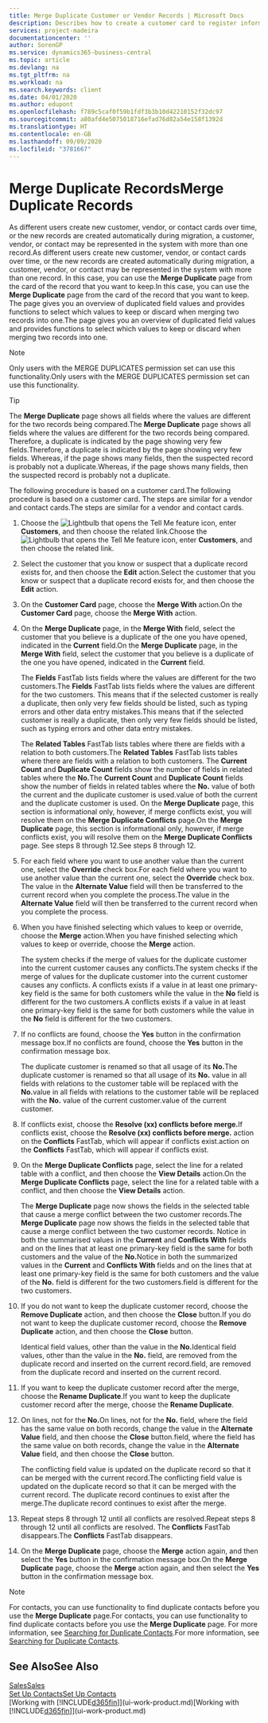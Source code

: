 ```yaml
---
title: Merge Duplicate Customer or Vendor Records | Microsoft Docs
description: Describes how to create a customer card to register information about each new customer or client that you sell to.
services: project-madeira
documentationcenter: ''
author: SorenGP
ms.service: dynamics365-business-central
ms.topic: article
ms.devlang: na
ms.tgt_pltfrm: na
ms.workload: na
ms.search.keywords: client
ms.date: 04/01/2020
ms.author: edupont
ms.openlocfilehash: f789c5caf0f59b1fdf3b3b10d42210152f32dc97
ms.sourcegitcommit: a80afd4e5075018716efad76d82a54e158f1392d
ms.translationtype: HT
ms.contentlocale: en-GB
ms.lasthandoff: 09/09/2020
ms.locfileid: "3781667"
---
```

# <a name="merge-duplicate-records"></a><span data-ttu-id="f2b2c-103">Merge Duplicate Records</span><span class="sxs-lookup"><span data-stu-id="f2b2c-103">Merge Duplicate Records</span></span>
<span data-ttu-id="f2b2c-104">As different users create new customer, vendor, or contact cards over time, or the new records are created automatically during migration, a customer, vendor, or contact may be represented in the system with more than one record.</span><span class="sxs-lookup"><span data-stu-id="f2b2c-104">As different users create new customer, vendor, or contact cards over time, or the new records are created automatically during migration, a customer, vendor, or contact may be represented in the system with more than one record.</span></span> <span data-ttu-id="f2b2c-105">In this case, you can use the **Merge Duplicate** page from the card of the record that you want to keep.</span><span class="sxs-lookup"><span data-stu-id="f2b2c-105">In this case, you can use the **Merge Duplicate** page from the card of the record that you want to keep.</span></span> <span data-ttu-id="f2b2c-106">The page gives you an overview of duplicated field values and provides functions to select which values to keep or discard when merging two records into one.</span><span class="sxs-lookup"><span data-stu-id="f2b2c-106">The page gives you an overview of duplicated field values and provides functions to select which values to keep or discard when merging two records into one.</span></span>

> [!NOTE]
> <span data-ttu-id="f2b2c-107">Only users with the MERGE DUPLICATES permission set can use this functionality.</span><span class="sxs-lookup"><span data-stu-id="f2b2c-107">Only users with the MERGE DUPLICATES permission set can use this functionality.</span></span>

> [!TIP]
> <span data-ttu-id="f2b2c-108">The **Merge Duplicate** page shows all fields where the values are different for the two records being compared.</span><span class="sxs-lookup"><span data-stu-id="f2b2c-108">The **Merge Duplicate** page shows all fields where the values are different for the two records being compared.</span></span> <span data-ttu-id="f2b2c-109">Therefore, a duplicate is indicated by the page showing very few fields.</span><span class="sxs-lookup"><span data-stu-id="f2b2c-109">Therefore, a duplicate is indicated by the page showing very few fields.</span></span> <span data-ttu-id="f2b2c-110">Whereas, if the page shows many fields, then the suspected record is probably not a duplicate.</span><span class="sxs-lookup"><span data-stu-id="f2b2c-110">Whereas, if the page shows many fields, then the suspected record is probably not a duplicate.</span></span>

<span data-ttu-id="f2b2c-111">The following procedure is based on a customer card.</span><span class="sxs-lookup"><span data-stu-id="f2b2c-111">The following procedure is based on a customer card.</span></span> <span data-ttu-id="f2b2c-112">The steps are similar for a vendor  and contact cards.</span><span class="sxs-lookup"><span data-stu-id="f2b2c-112">The steps are similar for a vendor  and contact cards.</span></span>

1. <span data-ttu-id="f2b2c-113">Choose the ![Lightbulb that opens the Tell Me feature](media/ui-search/search_small.png "Tell me what you want to do") icon, enter **Customers**, and then choose the related link.</span><span class="sxs-lookup"><span data-stu-id="f2b2c-113">Choose the ![Lightbulb that opens the Tell Me feature](media/ui-search/search_small.png "Tell me what you want to do") icon, enter **Customers**, and then choose the related link.</span></span>
2. <span data-ttu-id="f2b2c-114">Select the customer that you know or suspect that a duplicate record exists for, and then choose the **Edit** action.</span><span class="sxs-lookup"><span data-stu-id="f2b2c-114">Select the customer that you know or suspect that a duplicate record exists for, and then choose the **Edit** action.</span></span>
3. <span data-ttu-id="f2b2c-115">On the **Customer Card** page, choose the **Merge With** action.</span><span class="sxs-lookup"><span data-stu-id="f2b2c-115">On the **Customer Card** page, choose the **Merge With** action.</span></span>
4. <span data-ttu-id="f2b2c-116">On the **Merge Duplicate** page, in the **Merge With** field, select the customer that you believe is a duplicate of the one you have opened, indicated in the **Current** field.</span><span class="sxs-lookup"><span data-stu-id="f2b2c-116">On the **Merge Duplicate** page, in the **Merge With** field, select the customer that you believe is a duplicate of the one you have opened, indicated in the **Current** field.</span></span>

    <span data-ttu-id="f2b2c-117">The **Fields** FastTab lists fields where the values are different for the two customers.</span><span class="sxs-lookup"><span data-stu-id="f2b2c-117">The **Fields** FastTab lists fields where the values are different for the two customers.</span></span> <span data-ttu-id="f2b2c-118">This means that if the selected customer is really a duplicate, then only very few fields should be listed, such as typing errors and other data entry mistakes.</span><span class="sxs-lookup"><span data-stu-id="f2b2c-118">This means that if the selected customer is really a duplicate, then only very few fields should be listed, such as typing errors and other data entry mistakes.</span></span>

    <span data-ttu-id="f2b2c-119">The **Related Tables** FastTab lists tables where there are fields with a relation to both customers.</span><span class="sxs-lookup"><span data-stu-id="f2b2c-119">The **Related Tables** FastTab lists tables where there are fields with a relation to both customers.</span></span> <span data-ttu-id="f2b2c-120">The **Current Count** and **Duplicate Count** fields show the number of fields in related tables where the **No.**</span><span class="sxs-lookup"><span data-stu-id="f2b2c-120">The **Current Count** and **Duplicate Count** fields show the number of fields in related tables where the **No.**</span></span> <span data-ttu-id="f2b2c-121">value of both the current and the duplicate customer is used.</span><span class="sxs-lookup"><span data-stu-id="f2b2c-121">value of both the current and the duplicate customer is used.</span></span> <span data-ttu-id="f2b2c-122">On the **Merge Duplicate** page, this section is informational only, however, if merge conflicts exist, you will resolve them on the **Merge Duplicate Conflicts** page.</span><span class="sxs-lookup"><span data-stu-id="f2b2c-122">On the **Merge Duplicate** page, this section is informational only, however, if merge conflicts exist, you will resolve them on the **Merge Duplicate Conflicts** page.</span></span> <span data-ttu-id="f2b2c-123">See steps 8 through 12.</span><span class="sxs-lookup"><span data-stu-id="f2b2c-123">See steps 8 through 12.</span></span>   

5. <span data-ttu-id="f2b2c-124">For each field where you want to use another value than the current one, select the **Override** check box.</span><span class="sxs-lookup"><span data-stu-id="f2b2c-124">For each field where you want to use another value than the current one, select the **Override** check box.</span></span> <span data-ttu-id="f2b2c-125">The value in the **Alternate Value** field will then be transferred to the current record when you complete the process.</span><span class="sxs-lookup"><span data-stu-id="f2b2c-125">The value in the **Alternate Value** field will then be transferred to the current record when you complete the process.</span></span>
6. <span data-ttu-id="f2b2c-126">When you have finished selecting which values to keep or override, choose the **Merge** action.</span><span class="sxs-lookup"><span data-stu-id="f2b2c-126">When you have finished selecting which values to keep or override, choose the **Merge** action.</span></span>

    <span data-ttu-id="f2b2c-127">The system checks if the merge of values for the duplicate customer into the current customer causes any conflicts.</span><span class="sxs-lookup"><span data-stu-id="f2b2c-127">The system checks if the merge of values for the duplicate customer into the current customer causes any conflicts.</span></span> <span data-ttu-id="f2b2c-128">A conflicts exists if a value in at least one primary-key field is the same for both customers while the value in the **No** field is different for the two customers.</span><span class="sxs-lookup"><span data-stu-id="f2b2c-128">A conflicts exists if a value in at least one primary-key field is the same for both customers while the value in the **No** field is different for the two customers.</span></span>

7. <span data-ttu-id="f2b2c-129">If no conflicts are found, choose the **Yes** button in the confirmation message box.</span><span class="sxs-lookup"><span data-stu-id="f2b2c-129">If no conflicts are found, choose the **Yes** button in the confirmation message box.</span></span>

    <span data-ttu-id="f2b2c-130">The duplicate customer is renamed so that all usage of its **No.**</span><span class="sxs-lookup"><span data-stu-id="f2b2c-130">The duplicate customer is renamed so that all usage of its **No.**</span></span> <span data-ttu-id="f2b2c-131">value in all fields with relations to the customer table will be replaced with the **No.**</span><span class="sxs-lookup"><span data-stu-id="f2b2c-131">value in all fields with relations to the customer table will be replaced with the **No.**</span></span> <span data-ttu-id="f2b2c-132">value of the current customer.</span><span class="sxs-lookup"><span data-stu-id="f2b2c-132">value of the current customer.</span></span>
8. <span data-ttu-id="f2b2c-133">If conflicts exist, choose the **Resolve (xx) conflicts before merge.**</span><span class="sxs-lookup"><span data-stu-id="f2b2c-133">If conflicts exist, choose the **Resolve (xx) conflicts before merge.**</span></span> <span data-ttu-id="f2b2c-134">action on the **Conflicts** FastTab, which will appear if conflicts exist.</span><span class="sxs-lookup"><span data-stu-id="f2b2c-134">action on the **Conflicts** FastTab, which will appear if conflicts exist.</span></span>
9. <span data-ttu-id="f2b2c-135">On the **Merge Duplicate Conflicts** page, select the line for a related table with a conflict, and then choose the **View Details** action.</span><span class="sxs-lookup"><span data-stu-id="f2b2c-135">On the **Merge Duplicate Conflicts** page, select the line for a related table with a conflict, and then choose the **View Details** action.</span></span>

    <span data-ttu-id="f2b2c-136">The **Merge Duplicate** page now shows the fields in the selected table that cause a merge conflict between the two customer records.</span><span class="sxs-lookup"><span data-stu-id="f2b2c-136">The **Merge Duplicate** page now shows the fields in the selected table that cause a merge conflict between the two customer records.</span></span> <span data-ttu-id="f2b2c-137">Notice in both the summarised values in the **Current** and **Conflicts With** fields and on the lines that at least one primary-key field is the same for both customers and the value of the **No.**</span><span class="sxs-lookup"><span data-stu-id="f2b2c-137">Notice in both the summarized values in the **Current** and **Conflicts With** fields and on the lines that at least one primary-key field is the same for both customers and the value of the **No.**</span></span> <span data-ttu-id="f2b2c-138">field is different for the two customers.</span><span class="sxs-lookup"><span data-stu-id="f2b2c-138">field is different for the two customers.</span></span>   
10. <span data-ttu-id="f2b2c-139">If you do not want to keep the duplicate customer record, choose the **Remove Duplicate** action, and then choose the **Close** button.</span><span class="sxs-lookup"><span data-stu-id="f2b2c-139">If you do not want to keep the duplicate customer record, choose the **Remove Duplicate** action, and then choose the **Close** button.</span></span>

    <span data-ttu-id="f2b2c-140">Identical field values, other than the value in the **No.**</span><span class="sxs-lookup"><span data-stu-id="f2b2c-140">Identical field values, other than the value in the **No.**</span></span> <span data-ttu-id="f2b2c-141">field, are removed from the duplicate record and inserted on the current record.</span><span class="sxs-lookup"><span data-stu-id="f2b2c-141">field, are removed from the duplicate record and inserted on the current record.</span></span>
11. <span data-ttu-id="f2b2c-142">If you want to keep the duplicate customer record after the merge,  choose the **Rename Duplicate**.</span><span class="sxs-lookup"><span data-stu-id="f2b2c-142">If you want to keep the duplicate customer record after the merge,  choose the **Rename Duplicate**.</span></span>
12. <span data-ttu-id="f2b2c-143">On lines, not for the **No.**</span><span class="sxs-lookup"><span data-stu-id="f2b2c-143">On lines, not for the **No.**</span></span> <span data-ttu-id="f2b2c-144">field, where the field has the same value on both records, change the value in the **Alternate Value** field, and then choose the **Close** button.</span><span class="sxs-lookup"><span data-stu-id="f2b2c-144">field, where the field has the same value on both records, change the value in the **Alternate Value** field, and then choose the **Close** button.</span></span>

    <span data-ttu-id="f2b2c-145">The conflicting field value is updated on the duplicate record so that it can be merged with the current record.</span><span class="sxs-lookup"><span data-stu-id="f2b2c-145">The conflicting field value is updated on the duplicate record so that it can be merged with the current record.</span></span> <span data-ttu-id="f2b2c-146">The duplicate record continues to exist after the merge.</span><span class="sxs-lookup"><span data-stu-id="f2b2c-146">The duplicate record continues to exist after the merge.</span></span>
13. <span data-ttu-id="f2b2c-147">Repeat steps 8 through 12 until all conflicts are resolved.</span><span class="sxs-lookup"><span data-stu-id="f2b2c-147">Repeat steps 8 through 12 until all conflicts are resolved.</span></span> <span data-ttu-id="f2b2c-148">The **Conflicts** FastTab disappears.</span><span class="sxs-lookup"><span data-stu-id="f2b2c-148">The **Conflicts** FastTab disappears.</span></span>
14. <span data-ttu-id="f2b2c-149">On the **Merge Duplicate** page, choose the **Merge** action again, and then select the **Yes** button in the confirmation message box.</span><span class="sxs-lookup"><span data-stu-id="f2b2c-149">On the **Merge Duplicate** page, choose the **Merge** action again, and then select the **Yes** button in the confirmation message box.</span></span>

> [!NOTE]
> <span data-ttu-id="f2b2c-150">For contacts, you can use functionality to find duplicate contacts before you use the **Merge Duplicate** page.</span><span class="sxs-lookup"><span data-stu-id="f2b2c-150">For contacts, you can use functionality to find duplicate contacts before you use the **Merge Duplicate** page.</span></span> <span data-ttu-id="f2b2c-151">For more information, see [Searching for Duplicate Contacts](marketing-setup-contacts.md#searching-for-duplicate-contacts).</span><span class="sxs-lookup"><span data-stu-id="f2b2c-151">For more information, see [Searching for Duplicate Contacts](marketing-setup-contacts.md#searching-for-duplicate-contacts).</span></span>

## <a name="see-also"></a><span data-ttu-id="f2b2c-152">See Also</span><span class="sxs-lookup"><span data-stu-id="f2b2c-152">See Also</span></span>
[<span data-ttu-id="f2b2c-153">Sales</span><span class="sxs-lookup"><span data-stu-id="f2b2c-153">Sales</span></span>](sales-manage-sales.md)  
[<span data-ttu-id="f2b2c-154">Set Up Contacts</span><span class="sxs-lookup"><span data-stu-id="f2b2c-154">Set Up Contacts</span></span>](marketing-setup-contacts.md)  
<span data-ttu-id="f2b2c-155">[Working with [!INCLUDE[d365fin](includes/d365fin_md.md)]](ui-work-product.md)</span><span class="sxs-lookup"><span data-stu-id="f2b2c-155">[Working with [!INCLUDE[d365fin](includes/d365fin_md.md)]](ui-work-product.md)</span></span>
